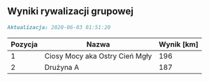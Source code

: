 ## Wyniki rywalizacji grupowej

```markdown
Aktualizacja: 2020-06-03 01:51:20
```

Pozycja | Nazwa | Wynik [km] |
------------ | -------------  | -------------
 1 |Ciosy Mocy aka Ostry Cień Mgły | 196 
 2 |Drużyna A | 187